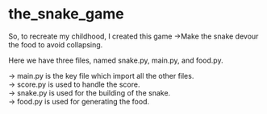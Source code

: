 # the_snake_game
So, to recreate my childhood, I created this game ->Make the snake devour the food to avoid collapsing.

Here we have three files, named snake.py, main.py, and food.py.
 
-> main.py is the key file which import all the other files. <br/>
-> score.py is used to handle the score.<br/>
-> snake.py is used for the building of the snake.<br/>
-> food.py is used for generating the food.<br/>
